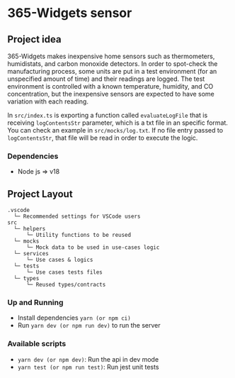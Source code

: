 # 365-Widgets sensor

## Project idea
365-Widgets makes inexpensive home sensors such as thermometers, humidistats, and carbon monoxide detectors. In order to spot-check the manufacturing process, some units are put in a test environment (for an unspecified amount of time) and their readings are logged. The test environment is controlled with a known temperature, humidity, and CO concentration, but the inexpensive sensors are expected to have some variation with each reading.

In `src/index.ts` is exporting a function called `evaluateLogFile` that is receiving `logContentsStr` parameter, which is a txt file in an specific format. You can check an example in `src/mocks/log.txt`. If no file entry passed to `logContentsStr`, that file will be read in order to execute the logic.

### Dependencies
- Node js => v18

## Project Layout
```
.vscode
  └─ Recommended settings for VSCode users
src
  └─ helpers
      └─ Utility functions to be reused
  └─ mocks
      └─ Mock data to be used in use-cases logic
  └─ services
      └─ Use cases & logics
  └─ tests
      └─ Use cases tests files
  └─ types
      └─ Reused types/contracts
```

### Up and Running
- Install dependencies `yarn (or npm ci)`
- Run `yarn dev (or npm run dev)` to run the server

### Available scripts
- `yarn dev (or npm dev)`: Run the api in dev mode
- `yarn test (or npm run test)`: Run jest unit tests
